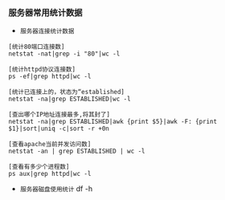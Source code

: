 ### 服务器常用统计数据


* `服务器连接统计数据`
```Shell
[统计80端口连接数]
netstat -nat|grep -i "80"|wc -l

[统计httpd协议连接数]
ps -ef|grep httpd|wc -l

[统计已连接上的，状态为“established]
netstat -na|grep ESTABLISHED|wc -l

[查出哪个IP地址连接最多,将其封了]
netstat -na|grep ESTABLISHED|awk {print $5}|awk -F: {print $1}|sort|uniq -c|sort -r +0n

[查看apache当前并发访问数]
netstat -an | grep ESTABLISHED | wc -l

[查看有多少个进程数]
ps aux|grep httpd|wc -l

```
* `服务器磁盘使用统计`
df -h
